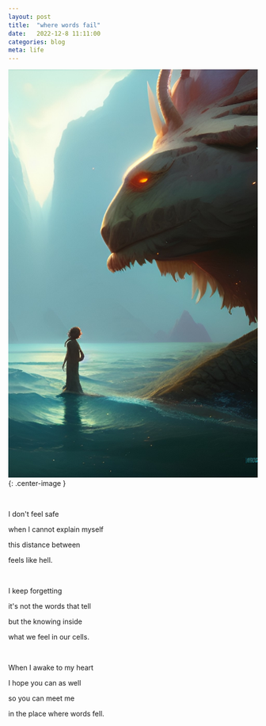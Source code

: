 ```yaml
---
layout: post
title:  "where words fail"
date:   2022-12-8 11:11:00
categories: blog
meta: life
---
```


![where words fail](/images/where-words-fail.jpeg){: .center-image }

<br />

I don't feel safe

when I cannot explain myself

this distance between

feels like hell.

<br />

I keep forgetting

it's not the words that tell

but the knowing inside

what we feel in our cells.

<br />

When I awake to my heart

I hope you can as well

so you can meet me

in the place where words fell.
